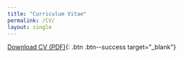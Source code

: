 ```yaml
---
title: "Curriculum Vitae"
permalink: /CV/
layout: single
---
```

[Download CV (PDF)](https://drive.google.com/file/d/1T0uuEnaRS3sdqowQisIQ47PTNgekWhLk/preview){: .btn .btn--success target="_blank"}

